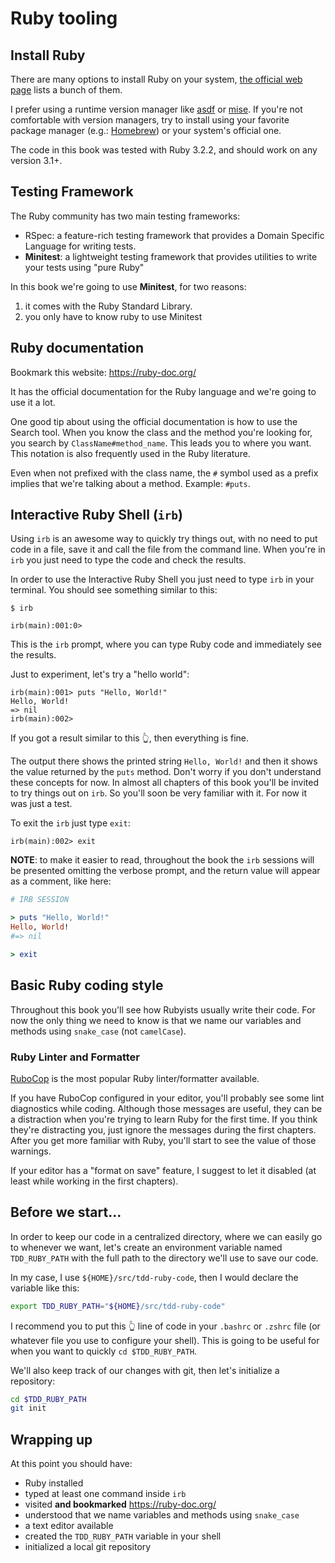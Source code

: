 # Ruby tooling

## Install Ruby

There are many options to install Ruby on your system, [the official web page](https://www.ruby-lang.org/en/documentation/installation/) lists a bunch of them.

I prefer using a runtime version manager like [asdf](https://asdf-vm.com/) or [mise](https://mise.jdx.dev). If you're not comfortable with version managers, try to install using your favorite package manager (e.g.: [Homebrew](https://brew.sh)) or your system's official one.

The code in this book was tested with Ruby 3.2.2, and should work on any version 3.1+.

## Testing Framework

The Ruby community has two main testing frameworks:

- RSpec: a feature-rich testing framework that provides a Domain Specific Language for writing tests.
- **Minitest**: a lightweight testing framework that provides utilities to write your tests using "pure Ruby"

In this book we're going to use **Minitest**, for two reasons:

1. it comes with the Ruby Standard Library.
2. you only have to know ruby to use Minitest

## Ruby documentation

Bookmark this website: <https://ruby-doc.org/>

It has the official documentation for the Ruby language and we're going to use it a lot.

One good tip about using the official documentation is how to use the Search tool. When you know the class and the method you're looking for, you search by `ClassName#method_name`. This leads you to where you want. This notation is also frequently used in the Ruby literature.

Even when not prefixed with the class name, the `#` symbol used as a prefix implies that we're talking about a method. Example: `#puts`.

## Interactive Ruby Shell (`irb`)

Using `irb` is an awesome way to quickly try things out, with no need to put code in a file, save it and call the file from the command line. When you're in `irb` you just need to type the code and check the results.

In order to use the Interactive Ruby Shell you just need to type `irb` in your terminal. You should see something similar to this:

```
$ irb

irb(main):001:0> 
```

This is the `irb` prompt, where you can type Ruby code and immediately see the results.

Just to experiment, let's try a "hello world":

```
irb(main):001> puts "Hello, World!"
Hello, World!
=> nil
irb(main):002>
```

If you got a result similar to this 👆, then everything is fine.

The output there shows the printed string `Hello, World!` and then it shows the value returned by the `puts` method. Don't worry if you don't understand these concepts for now. In almost all chapters of this book you'll be invited to try things out on `irb`. So you'll soon be very familiar with it. For now it was just a test.

To exit the `irb` just type `exit`:

```
irb(main):002> exit
```

**NOTE**: to make it easier to read, throughout the book the `irb` sessions will be presented omitting the verbose prompt, and the return value will appear as a comment, like here:

```ruby
# IRB SESSION

> puts "Hello, World!"
Hello, World!
#=> nil

> exit
```


## Basic Ruby coding style

Throughout this book you'll see how Rubyists usually write their code. For now the only thing we need to know is that we name our variables and methods using `snake_case` (not `camelCase`).

### Ruby Linter and Formatter

[RuboCop](https://rubocop.org) is the most popular Ruby linter/formatter available.

If you have RuboCop configured in your editor, you'll probably see some lint diagnostics while coding. Although those messages are useful, they can be a distraction when you're trying to learn Ruby for the first time. If you think they're distracting you, just ignore the messages during the first chapters. After you get more familiar with Ruby, you'll start to see the value of those warnings.

If your editor has a "format on save" feature, I suggest to let it disabled (at least while working in the first chapters).

## Before we start...

In order to keep our code in a centralized directory, where we can easily go to whenever we want, let's create an environment variable named `TDD_RUBY_PATH` with the full path to the directory we'll use to save our code.

In my case, I use `${HOME}/src/tdd-ruby-code`, then I would declare the variable like this:

```bash
export TDD_RUBY_PATH="${HOME}/src/tdd-ruby-code"
```

I recommend you to put this 👆 line of code in your `.bashrc` or `.zshrc` file (or whatever file you use to configure your shell). This is going to be useful for when you want to quickly `cd $TDD_RUBY_PATH`.

We'll also keep track of our changes with git, then let's initialize a repository:

```bash
cd $TDD_RUBY_PATH
git init
```


## Wrapping up

At this point you should have:

- Ruby installed
- typed at least one command inside `irb`
- visited **and bookmarked** <https://ruby-doc.org/>
- understood that we name variables and methods using `snake_case`
- a text editor available
- created the `TDD_RUBY_PATH` variable in your shell
- initialized a local git repository
